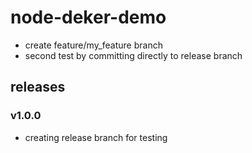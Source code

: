 # node-deker-demo

- create feature/my_feature branch
- second test by committing directly to release branch

## releases

### v1.0.0
- creating release branch for testing
